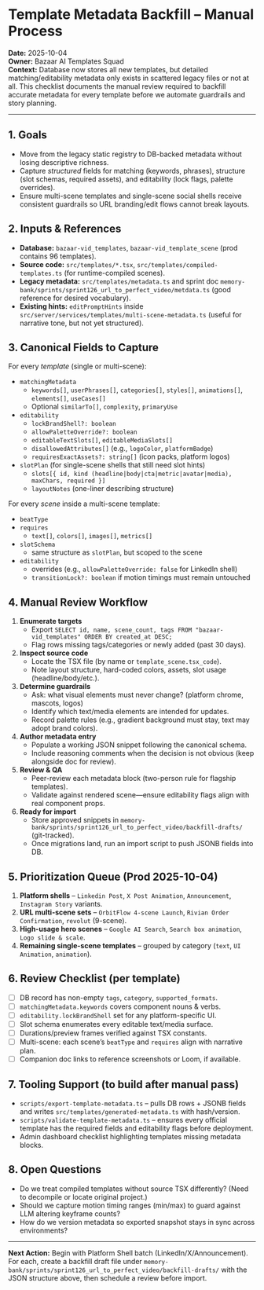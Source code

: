 # Template Metadata Backfill – Manual Process

**Date:** 2025-10-04  
**Owner:** Bazaar AI Templates Squad  
**Context:** Database now stores all new templates, but detailed matching/editability metadata only exists in scattered legacy files or not at all. This checklist documents the manual review required to backfill accurate metadata for every template before we automate guardrails and story planning.

---

## 1. Goals
- Move from the legacy static registry to DB-backed metadata without losing descriptive richness.
- Capture *structured* fields for matching (keywords, phrases), structure (slot schemas, required assets), and editability (lock flags, palette overrides).
- Ensure multi-scene templates and single-scene social shells receive consistent guardrails so URL branding/edit flows cannot break layouts.

## 2. Inputs & References
- **Database:** `bazaar-vid_templates`, `bazaar-vid_template_scene` (prod contains 96 templates).
- **Source code:** `src/templates/*.tsx`, `src/templates/compiled-templates.ts` (for runtime-compiled scenes).
- **Legacy metadata:** `src/templates/metadata.ts` and sprint doc `memory-bank/sprints/sprint126_url_to_perfect_video/metdata.ts` (good reference for desired vocabulary).
- **Existing hints:** `editPromptHints` inside `src/server/services/templates/multi-scene-metadata.ts` (useful for narrative tone, but not yet structured).

## 3. Canonical Fields to Capture
For every *template* (single or multi-scene):
- `matchingMetadata`
  - `keywords[]`, `userPhrases[]`, `categories[]`, `styles[]`, `animations[]`, `elements[]`, `useCases[]`
  - Optional `similarTo[]`, `complexity`, `primaryUse`
- `editability`
  - `lockBrandShell?: boolean`
  - `allowPaletteOverride?: boolean`
  - `editableTextSlots[]`, `editableMediaSlots[]`
  - `disallowedAttributes[]` (e.g., `logoColor`, `platformBadge`)
  - `requiresExactAssets?: string[]` (icon packs, platform logos)
- `slotPlan` (for single-scene shells that still need slot hints)
  - `slots[{ id, kind (headline|body|cta|metric|avatar|media), maxChars, required }]`
  - `layoutNotes` (one-liner describing structure)

For every *scene* inside a multi-scene template:
- `beatType`
- `requires`
  - `text[]`, `colors[]`, `images[]`, `metrics[]`
- `slotSchema`
  - same structure as `slotPlan`, but scoped to the scene
- `editability`
  - overrides (e.g., `allowPaletteOverride: false` for LinkedIn shell)
  - `transitionLock?: boolean` if motion timings must remain untouched

## 4. Manual Review Workflow
1. **Enumerate targets**
   - Export `SELECT id, name, scene_count, tags FROM "bazaar-vid_templates" ORDER BY created_at DESC;`
   - Flag rows missing tags/categories or newly added (past 30 days).
2. **Inspect source code**
   - Locate the TSX file (by name or `template_scene.tsx_code`).
   - Note layout structure, hard-coded colors, assets, slot usage (headline/body/etc.).
3. **Determine guardrails**
   - Ask: what visual elements must never change? (platform chrome, mascots, logos)
   - Identify which text/media elements are intended for updates.
   - Record palette rules (e.g., gradient background must stay, text may adopt brand colors).
4. **Author metadata entry**
   - Populate a working JSON snippet following the canonical schema.
   - Include reasoning comments when the decision is not obvious (keep alongside doc for review).
5. **Review & QA**
   - Peer-review each metadata block (two-person rule for flagship templates).
   - Validate against rendered scene—ensure editability flags align with real component props.
6. **Ready for import**
   - Store approved snippets in `memory-bank/sprints/sprint126_url_to_perfect_video/backfill-drafts/` (git-tracked).
   - Once migrations land, run an import script to push JSONB fields into DB.

## 5. Prioritization Queue (Prod 2025-10-04)
1. **Platform shells** – `Linkedin Post`, `X Post Animation`, `Announcement`, `Instagram Story` variants.
2. **URL multi-scene sets** – `OrbitFlow 4-scene Launch`, `Rivian Order Confirmation`, `revolut` (9-scene).
3. **High-usage hero scenes** – `Google AI Search`, `Search box animation`, `Logo slide & scale`.
4. **Remaining single-scene templates** – grouped by category (`text`, `UI Animation`, `animation`).

## 6. Review Checklist (per template)
- [ ] DB record has non-empty `tags`, `category`, `supported_formats`.
- [ ] `matchingMetadata.keywords` covers component nouns & verbs.
- [ ] `editability.lockBrandShell` set for any platform-specific UI.
- [ ] Slot schema enumerates every editable text/media surface.
- [ ] Durations/preview frames verified against TSX constants.
- [ ] Multi-scene: each scene’s `beatType` and `requires` align with narrative plan.
- [ ] Companion doc links to reference screenshots or Loom, if available.

## 7. Tooling Support (to build after manual pass)
- `scripts/export-template-metadata.ts` – pulls DB rows + JSONB fields and writes `src/templates/generated-metadata.ts` with hash/version.
- `scripts/validate-template-metadata.ts` – ensures every official template has the required fields and editability flags before deployment.
- Admin dashboard checklist highlighting templates missing metadata blocks.

## 8. Open Questions
- Do we treat compiled templates without source TSX differently? (Need to decompile or locate original project.)
- Should we capture motion timing ranges (min/max) to guard against LLM altering keyframe counts?
- How do we version metadata so exported snapshot stays in sync across environments?

---

**Next Action:** Begin with Platform Shell batch (LinkedIn/X/Announcement). For each, create a backfill draft file under `memory-bank/sprints/sprint126_url_to_perfect_video/backfill-drafts/` with the JSON structure above, then schedule a review before import.
